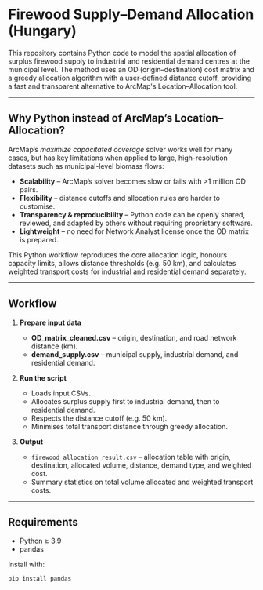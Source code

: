 # Firewood Supply–Demand Allocation (Hungary)

This repository contains Python code to model the spatial allocation of surplus firewood supply to industrial and residential demand centres at the municipal level. The method uses an OD (origin–destination) cost matrix and a greedy allocation algorithm with a user-defined distance cutoff, providing a fast and transparent alternative to ArcMap's Location–Allocation tool.

---

## Why Python instead of ArcMap’s Location–Allocation?

ArcMap’s *maximize capacitated coverage* solver works well for many cases, but has key limitations when applied to large, high-resolution datasets such as municipal-level biomass flows:

- **Scalability** – ArcMap’s solver becomes slow or fails with >1 million OD pairs.
- **Flexibility** – distance cutoffs and allocation rules are harder to customise.
- **Transparency & reproducibility** – Python code can be openly shared, reviewed, and adapted by others without requiring proprietary software.
- **Lightweight** – no need for Network Analyst license once the OD matrix is prepared.

This Python workflow reproduces the core allocation logic, honours capacity limits, allows distance thresholds (e.g. 50 km), and calculates weighted transport costs for industrial and residential demand separately.

---

## Workflow

1. **Prepare input data**
   - **OD_matrix_cleaned.csv** – origin, destination, and road network distance (km).
   - **demand_supply.csv** – municipal supply, industrial demand, and residential demand.

2. **Run the script**
   - Loads input CSVs.
   - Allocates surplus supply first to industrial demand, then to residential demand.
   - Respects the distance cutoff (e.g. 50 km).
   - Minimises total transport distance through greedy allocation.

3. **Output**
   - `firewood_allocation_result.csv` – allocation table with origin, destination, allocated volume, distance, demand type, and weighted cost.
   - Summary statistics on total volume allocated and weighted transport costs.

---

## Requirements

- Python ≥ 3.9  
- pandas

Install with:

```bash
pip install pandas
